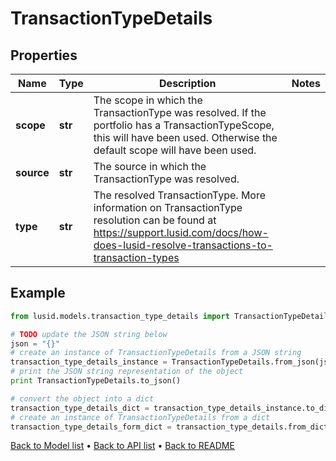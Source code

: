 # TransactionTypeDetails


## Properties
Name | Type | Description | Notes
------------ | ------------- | ------------- | -------------
**scope** | **str** | The scope in which the TransactionType was resolved. If the portfolio has a TransactionTypeScope, this will have been used. Otherwise the default scope will have been used. | 
**source** | **str** | The source in which the TransactionType was resolved. | 
**type** | **str** | The resolved TransactionType. More information on TransactionType resolution can be found at https://support.lusid.com/docs/how-does-lusid-resolve-transactions-to-transaction-types | 

## Example

```python
from lusid.models.transaction_type_details import TransactionTypeDetails

# TODO update the JSON string below
json = "{}"
# create an instance of TransactionTypeDetails from a JSON string
transaction_type_details_instance = TransactionTypeDetails.from_json(json)
# print the JSON string representation of the object
print TransactionTypeDetails.to_json()

# convert the object into a dict
transaction_type_details_dict = transaction_type_details_instance.to_dict()
# create an instance of TransactionTypeDetails from a dict
transaction_type_details_form_dict = transaction_type_details.from_dict(transaction_type_details_dict)
```
[Back to Model list](../README.md#documentation-for-models) &#8226; [Back to API list](../README.md#documentation-for-api-endpoints) &#8226; [Back to README](../README.md)



